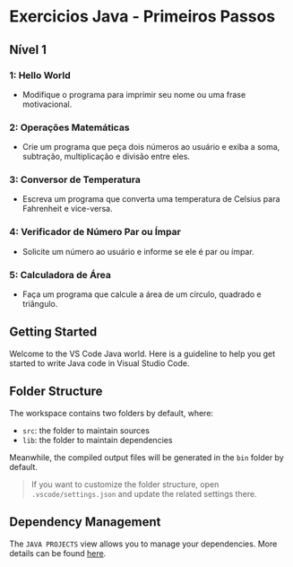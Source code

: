 # Exercicios Java - Primeiros Passos

## Nível 1

### 1:  Hello World

- Modifique o programa para imprimir seu nome ou uma frase motivacional.

### 2: Operações Matemáticas

- Crie um programa que peça dois números ao usuário e exiba a soma, subtração, multiplicação e divisão entre eles.

### 3: Conversor de Temperatura

- Escreva um programa que converta uma temperatura de Celsius para Fahrenheit e vice-versa.

### 4: Verificador de Número Par ou Ímpar

- Solicite um número ao usuário e informe se ele é par ou ímpar.

### 5: Calculadora de Área

- Faça um programa que calcule a área de um círculo, quadrado e triângulo.  

## Getting Started

Welcome to the VS Code Java world. Here is a guideline to help you get started to write Java code in Visual Studio Code.

## Folder Structure

The workspace contains two folders by default, where:

- `src`: the folder to maintain sources
- `lib`: the folder to maintain dependencies

Meanwhile, the compiled output files will be generated in the `bin` folder by default.

> If you want to customize the folder structure, open `.vscode/settings.json` and update the related settings there.

## Dependency Management

The `JAVA PROJECTS` view allows you to manage your dependencies. More details can be found [here](https://github.com/microsoft/vscode-java-dependency#manage-dependencies).
